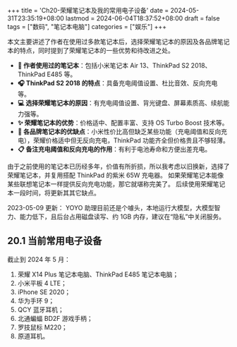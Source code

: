 +++
title = 'Ch20-荣耀笔记本及我的常用电子设备'
date = 2024-05-31T23:35:19+08:00
lastmod = 2024-06-04T18:37:52+08:00
draft = false
tags = ["数码", "笔记本电脑"]
categories = ["娱乐"]
+++

本文主要讲述了作者在使用过多款笔记本后，选择荣耀笔记本的原因及各品牌笔记本的特点，同时提到了荣耀笔记本的一些优势和待改进之处。

- **📓 作者使用过的笔记本**：包括小米笔记本 Air 13、ThinkPad S2 2018、ThinkPad E485 等。
- **🎧 ThinkPad S2 2018 的特点**：具备充电阈值设置、杜比音效、反向充电等。
- **💻 选择荣耀笔记本的原因**：有充电阈值设置、背光键盘、屏幕素质高、续航能力强等。
- **✨ 荣耀笔记本的优势**：价格适中、配置丰富、支持 OS Turbo Boost 技术等。
- **🤔 各品牌笔记本的优缺点**：小米性价比高但缺乏某些功能（充电阈值和反向充电），荣耀价格适中但无反向充电，ThinkPad 功能齐全但价格贵且不够轻薄。
- **📋 备注充电阈值和反向充电的作用**：有利于电池寿命和方便出差充电。

由于之前使用的笔记本已历经多年，价值有所折损，所以我考虑以旧换新，选择了荣耀笔记本，并复用搭配 ThinkPad 的紫米 65W 充电器。
如果荣耀笔记本能像某些联想笔记本一样提供反向充电功能，那它就堪称完美了。
后续使用荣耀笔记本一段时间，将更新其其它缺点。

2023-05-09 更新：
YOYO 助理目前还是个噱头，本地运行大模型，大模型智力、能力低下，且后台占用磁盘读写、约 1GB 内存，建议在“隐私”中关闭服务。

## 20.1 当前常用电子设备

截止到 2024 年 5 月：

1. 荣耀 X14 Plus 笔记本电脑、ThinkPad E485 笔记本电脑；
2. 小米平板 4 LTE；
3. iPhone SE 2020；
4. 华为手环 9；
5. QCY 蓝牙耳机；
6. 北通蝙蝠 BD2F 游戏手柄；
7. 罗技鼠标 M220；
8. 原道耳机。
